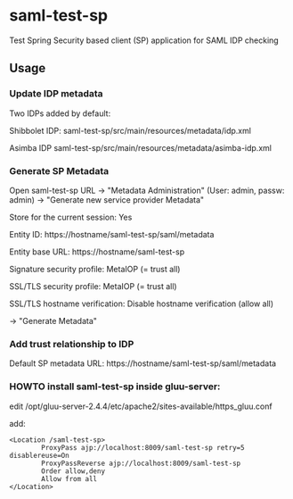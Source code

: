 # saml-test-sp
Test Spring Security based client (SP) application for SAML IDP checking

## Usage

### Update IDP metadata

Two IDPs added by default:

Shibbolet IDP: saml-test-sp/src/main/resources/metadata/idp.xml

Asimba IDP saml-test-sp/src/main/resources/metadata/asimba-idp.xml

### Generate SP Metadata

Open saml-test-sp URL -> "Metadata Administration" (User: admin, passw: admin) -> "Generate new service provider Metadata"

Store for the current session: Yes

Entity ID: https://hostname/saml-test-sp/saml/metadata

Entity base URL: https://hostname/saml-test-sp

Signature security profile: MetaIOP  (= trust all)

SSL/TLS security profile: MetaIOP (= trust all)

SSL/TLS hostname verification: Disable hostname verification (allow all)

-> "Generate Metadata"

### Add trust relationship to IDP

Default SP metadata URL:  https://hostname/saml-test-sp/saml/metadata

 
### HOWTO install saml-test-sp inside gluu-server:

edit /opt/gluu-server-2.4.4/etc/apache2/sites-available/https_gluu.conf

add:

```
<Location /saml-test-sp>
        ProxyPass ajp://localhost:8009/saml-test-sp retry=5 disablereuse=On
        ProxyPassReverse ajp://localhost:8009/saml-test-sp
        Order allow,deny
        Allow from all
</Location>
```
